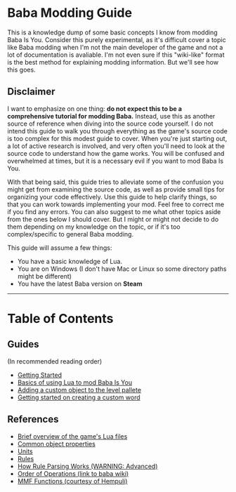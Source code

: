 # Baba Modding Guide
This is a knowledge dump of some basic concepts I know from modding Baba Is You. Consider this purely experimental, as it's difficult cover a topic like Baba modding when I'm not the main developer of the game and not a lot of documentation is avaliable. I'm not even sure if this "wiki-like" format is the best method for explaining modding information. But we'll see how this goes.

## Disclaimer
I want to emphasize on one thing: **do not expect this to be a comprehensive tutorial for modding Baba.** Instead, use this as another source of reference when diving into the source code yourself. I do not intend this guide to walk you through everything as the game's source code is too complex for this modest guide to cover. When you're just starting out, a lot of active research is involved, and very often you'll need to look at the source code to understand how the game works. You will be confused and overwhelmed at times, but it is a necessary evil if you want to mod Baba Is You.

With that being said, this guide tries to alleviate some of the confusion you might get from examining the source code, as well as provide small tips for organizing your code effectively. Use this guide to help clarify things, so that you can work towards implementing your mod. Feel free to correct me if you find any errors. You can also suggest to me what other topics aside from the ones below I should cover. But I might or might not decide to do them depending on my knowledge on the topic, or if it's too complex/specific to general Baba modding.

This guide will assume a few things:
- You have a basic knowledge of Lua.
- You are on Windows (I don't have Mac or Linux so some directory paths might be different)
- You have the latest Baba version on **Steam**

---
# Table of Contents

## Guides
(In recommended reading order)
- [Getting Started](guides/setup.md)
- [Basics of using Lua to mod Baba Is You](guides/programming_start.md)
- [Adding a custom object to the level pallete](guides/adding_obj_to_editor.md)
- [Getting started on creating a custom word](guides/custom_word_start.md)
## References
- [Brief overview of the game's Lua files](references/lua%20files.md)
- [Common object properties](references/editor_obj_settings.md)
- [Units](references/units.md)
- [Rules](references/rules.md)
- [How Rule Parsing Works (WARNING: Advanced)](references/parsing.md)
- [Order of Operations (link to baba wiki)](https://babaiswiki.fandom.com/wiki/Order_of_Operations)
- [MMF Functions (courtesy of Hempuli)](references/MF_documentation.txt)
